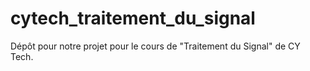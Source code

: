 # cytech_traitement_du_signal
Dépôt pour notre projet pour le cours de "Traitement du Signal" de CY Tech. 
